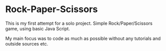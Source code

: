 # Rock-Paper-Scissors

This is my first attempt for a solo project. Simple Rock/Paper/Scissors game, using basic Java Script.

My main focus was to code as much as possible without any tutorials and outside sources etc.
